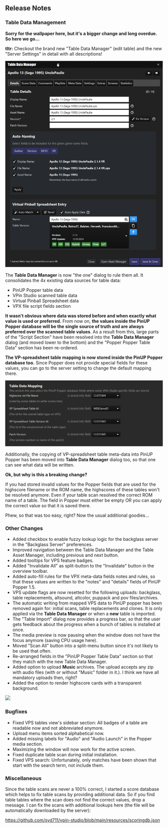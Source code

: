 ## Release Notes

### Table Data Management

**Sorry for the wallpaper here, but it's a bigger change and long overdue. So here we go...**

**tltr:** Checkout the brand new "Table Data Manager" (edit table) and the new "Server Settings" in detail with all descriptions!

<img src="https://raw.githubusercontent.com/syd711/vpin-studio/main/documentation/tables/table-manager.png" width="600" />

The **Table Data Manager** is now "the one" dialog to rule them all. It consolidates the 4x existing data sources for table data:
- PinUP Popper table data 
- VPin Studio scanned table data
- Virtual Pinball Spreadsheet data
- VPX file script fields section

**It wasn't obvious where data was stored before and when exactly what value is used or preferred.**
From now on, **the values inside the PinUP Popper database will be the single source of truth and are always preferred over the scanned table values**.
As a result from this, large parts of the "Script Section" have been resolved into the **Table Data Manager** dialog (and moved lower to the bottom) and the "Popper Popper Table Data" section has been re-ordered.

**The VP-spreadsheet table mapping is now stored inside the PinUP Popper database too.** 
Since Popper does not provide special fields for these values, 
you can go to the server setting to change the default mapping there.

<img src="https://raw.githubusercontent.com/syd711/vpin-studio/main/documentation/preferences/field-mapping.png" width="600" />

Additionally, the copying of VP-spreadsheet table meta-data into PinUP Popper has been moved into **Table Data Manager** dialog too, so that one can see what data will be written.


**Ok, but why is this a breaking change?**

If you had stored invalid values for the Popper fields that are used for the highscore filename or the ROM name,
the highscores of these tables won't be resolved anymore. Even if your table scan resolved the correct ROM name of a table.
The field in Popper must either be empty OR you can apply the correct value so that it is saved there.

Phew, so that was too easy, right? Now the usual additional goodies...

### Other Changes

- Added checkbox to enable fuzzy lookup logic for the backglass server in the "Backglass Server" preferences.
- Improved navigation between the Table Data Manager and the Table Asset Manager, including previous and next button.
- Added tooltips for VPS feature badges.
- Added "Invalidate All" as split-button to the "Invalidate" button in the overview toolbar.
- Added auto-fill rules for the VPX meta-data fields notes and rules, so that these values are written to the "notes" and "details" fields of PinUP Popper 1.5. 
- VPS update flags are now resetted for the following uploads: backglass, table replacements, altsound, altcolor, puppack and pov files/archives.
- The automatic writing from mapped VPS data to PinUP popper has been removed again for: initial scans, table replacements and clones. It is only applied via the **Table Data Manager** or when a **new** table is imported.
- The "Table Import" dialog now provides a progress bar, so that the user gets feedback about the progress when a bunch of tables is installed at once.
- The media preview is now pausing when the window does not have the focus anymore (saving CPU usage here).
- Moved "Scan All" button into a split-menu button since it's not likely to be used that often.
- Re-arranged fields in the "PinUP Popper Table Data" section so that they match with the new Table Data Manager.
- Added option to upload **Music** archives. The upload accepts any zip with audio files (with or without "Music" folder in it.). I think we have all mandatory uploads then, right?
- Added the option to render highscore cards with a transparent background.

<img src="https://raw.githubusercontent.com/syd711/vpin-studio/main/documentation/cards/transparent-cards.png" width="600" />

### Bugfixes

- Fixed VPS tables view's sidebar section: All badges of a table are readable now and not abbreviated anymore. 
- Upload menu items sorted alphabetical now.
- Added missing labels for "Audio" and "Audio Launch" in the Popper media section.
- Maximizing the window will now work for the active screen.
- Fixed duplicate table scan during initial installation.
- Fixed VPS search: Unfortunately, only matches have been shown that start with the search term, not include them.

### Miscellaneous

Since the table scans are never a 100% correct, I started a score database which helps to fix table scans by providing 
additional data. So if you find table tables where the scan does not find the correct values, drop a message.
I can fix the scans with additional lookups here (the file will be automatically downloaded by the server):

https://github.com/syd711/vpin-studio/blob/main/resources/scoringdb.json

